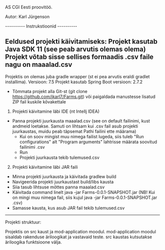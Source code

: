 AS CGI Eesti proovitöö.

Autor: Karl Jürgenson

---------- Instrukstioonid ----------

Eeldused projekti käivitamiseks:
Projekt kasutab Java SDK 11 (see peab arvutis olemas olema)
Projekt võtab sisse sellises formaadis .csv faile nagu on maaalad.csv
-------------------------------------
Projektis on olemas juba gradle wrapper (st ei pea arvutis eraldi gradlet installima). Versioon: 7.5
Projekt kasutab Spring Boot versioon: 2.7.2

* Tõmmata projekt alla Git-st (git clone https://github.com/jkarl7/Farms.git) või paigaldada manustesse lisatud ZIP fail kuskile kõvakettale

1) Projekti käivitamine läbi IDE (nt Intellj IDEA)

- Panna projekti juurkausta maaalad.csv (see on default failinimi, kust andmeid loetakse. Samuti on lihtsam kui .csv fail asub projekti juurkaustas, muidu peab täpsemat Pathi failini ette määrama)
    - Kui on soov mingist muu nimega failist lugeda, siis tuleb "Run configurations" alt "Program arguments" lahtrisse määrata soovitud failinimi <failinimi>.csv
    - Run
    - Projekti juurkausta tekib tulemused.csv

2) Projekti käivitamine läbi JAR faili
* Minna projekti juurkausta ja käivitada gradlew build
* Navigeerida projekti juurkaustast build/libs kausta
* Siia tasub lihtsuse mõttes panna maaalad.csv
* Käivitada command linelt java -jar Farms-0.0.1-SNAPSHOT.jar (NB! Kui on mingi muu nimega fail, siis kujul java -jar Farms-0.0.1-SNAPSHOT.jar <failinimi>.csv)
* Samasse kausta, kus asub JAR fail tekib tulemused.csv 

-------------------------------------
Projekti struktuur:

Projektis on src kaust ja mod-application moodul. mod-application moodul sisaldab
rakenduse äriloogikat ja vastavaid teste. src kaustas kutsutakse äriloogika funktsioone välja.